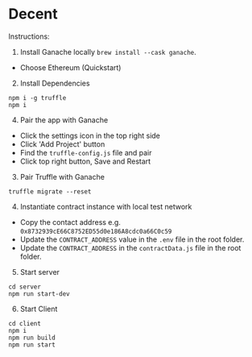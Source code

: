# Decent

Instructions:

 1. Install Ganache locally  `brew install --cask ganache`.
 - Choose Ethereum (Quickstart)
 2. Install Dependencies
  ```
  npm i -g truffle
  npm i
  ```
 4. Pair the app with Ganache 

  - Click the settings icon in the top right side
  - Click 'Add Project' button
  - Find the `truffle-config.js` file and pair 
  - Click top right button, Save and Restart

 3. Pair Truffle with Ganache
  ```
  truffle migrate --reset
  ```

 4. Instantiate contract instance with local test network

  - Copy the contact address e.g. `0x8732939cE66C8752ED55d0e186A8cdc0a66C0c59`
  - Update the `CONTRACT_ADDRESS` value in the `.env` file in the root folder.
  - Update the `CONTRACT_ADDRESS` in the `contractData.js` file in the root folder.

 5. Start server
  ```
  cd server
  npm run start-dev
  ```

 6. Start Client
  ```
  cd client
  npm i 
  npm run build
  npm run start
  ```
        

